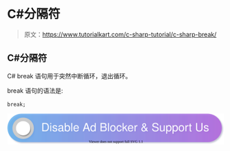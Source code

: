 # C#分隔符

> 原文：<https://www.tutorialkart.com/c-sharp-tutorial/c-sharp-break/>

## C#分隔符

C# break 语句用于突然中断循环，退出循环。

break 语句的语法是:

```
break;
```

[![](img/925da31b32d6bc3827932f6c8afb11bb.png)](https://www.tutorialkart.com/)